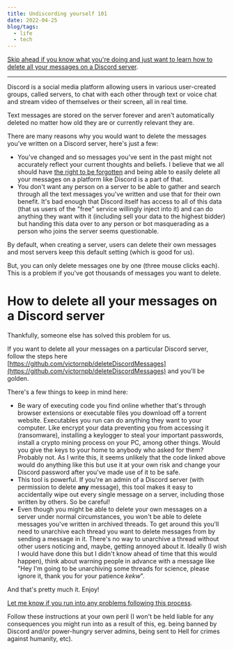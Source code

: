 ```yaml
---
title: Undiscording yourself 101
date: 2022-04-25
blog/tags:
  - life
  - tech
---
```


[Skip ahead if you know what you're doing and just want to learn how to delete all your messages on a Discord server](#how-to-delete-all-your-messages-on-a-discord-server).

---

Discord is a social media platform allowing users in various user-created groups, called servers, to chat with each other through text or voice chat and stream video of themselves or their screen, all in real time.

Text messages are stored on the server forever and aren't automatically deleted no matter how old they are or currently relevant they are.

There are many reasons why you would want to delete the messages you've written on a Discord server, here's just a few:

- You've changed and so messages you've sent in the past might not accurately reflect your current thoughts and beliefs. I believe that we all should have [the right to be forgotten](https://en.wikipedia.org/wiki/Right_to_be_forgotten) and being able to easily delete all your messages on a platform like Discord is a part of that.
- You don't want any person on a server to be able to gather and search through all the text messages you've written and use that for their own benefit. It's bad enough that Discord itself has access to all of this data (that us users of the "free" service willingly inject into it) and can do anything they want with it (including sell your data to the highest bidder) but handing this data over to any person or bot masquerading as a person who joins the server seems questionable.

By default, when creating a server, users can delete their own messages and most servers keep this default setting (which is good for us).

But, you can only delete messages one by one (three mouse clicks each). This is a problem if you've got thousands of messages you want to delete.

# How to delete all your messages on a Discord server

Thankfully, someone else has solved this problem for us.

If you want to delete all your messages on a particular Discord server, follow the steps here [https://github.com/victornpb/deleteDiscordMessages](https://github.com/victornpb/deleteDiscordMessages) and you'll be golden.

There's a few things to keep in mind here:

- Be wary of executing code you find online whether that's through browser extensions or executable files you download off a torrent website. Executables you run can do anything they want to your computer. Like encrypt your data preventing you from accessing it (ransomware), installing a keylogger to steal your important passwords, install a crypto mining process on your PC, among other things. Would you give the keys to your home to anybody who asked for them? Probably not. As I write this, it seems unlikely that the code linked above would do anything like this but use it at your own risk and change your Discord password after you've made use of it to be safe.
- This tool is powerful. If you're an admin of a Discord server (with permission to delete **any** message), this tool makes it easy to accidentally wipe out every single message on a server, including those written by others. So be careful!
- Even though you might be able to delete your own messages on a server under normal circumstances, you won't be able to delete messages you've written in archived threads. To get around this you'll need to unarchive each thread you want to delete messages from by sending a message in it. There's no way to unarchive a thread without other users noticing and, maybe, getting annoyed about it. Ideally (I wish I would have done this but I didn't know ahead of time that this would happen), think about warning people in advance with a message like "Hey I'm going to be unarchiving some threads for science, please ignore it, thank you for your patience _kekw_".

And that's pretty much it. Enjoy!

[Let me know if you run into any problems following this process](mailto:me@strategineer.com).

Follow these instructions at your own peril (I won't be held liable for any consequences you might run into as a result of this, eg. being banned by Discord and/or power-hungry server admins, being sent to Hell for crimes against humanity, etc).
